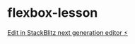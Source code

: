 # flexbox-lesson

[Edit in StackBlitz next generation editor ⚡️](https://stackblitz.com/~/github.com/JorgenMJobloop/flexbox-lesson)